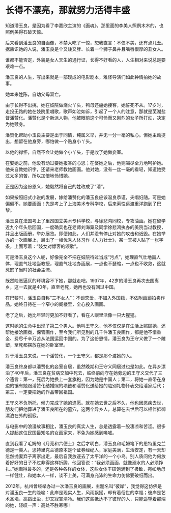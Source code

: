 # 长得不漂亮，那就努力活得丰盛

知道潘玉良，是因为看了李嘉欣主演的《画魂》，那里面的李美人照例木木的，也照例美得石破天惊。 

后来看到潘玉良的自画像，不禁大吃了一惊，恕我直言：不仅不美，还有点儿丑。据熟识她的人说，潘玉良是个又矮又胖、长着一个狮子鼻并且嘴唇很厚的丑女人。 

谁都不能否定，外貌是女人天生的通行证，长得不好看的人，人生相对来说总是要艰难一点。 

潘玉良的人生，写出来就是一部现成的电影剧本，难怪导演们如此钟情拍她的故事。 

她本来姓陈，自幼父母双亡。 

由于长得不出挑，她在妓院做烧火丫头，鸨母还逼她接客，她誓死不从。17岁时，走投无路的她在妓院里唱歌，歌声如泣如诉，引起了一个人的注意，那就是芜湖盐督潘赞化。潘赞化是个新派人物，他被眼前这个可怜而又刚烈的女子所打动，决定为她赎身。 

潘赞化帮助小玉良主要是出于同情，纯属义举，并无一分一毫的私心。但她主动提出，想留在他身旁，哪怕做一个贴身小丫头。 

以他的襟怀，自然不会让她做个小丫头，于是收了她做妾室。 

在娶她之前，他没有动过要她报答的心思；在娶她之后，他则竭尽全力地呵护她。他亲自教她识字，还请来老师教她画画。他对她，没有一丝一毫的看轻，知道她受过太多的苦，所以加倍地怜惜她。 

正是因为这份恩义，她毅然将自己的姓改成了“潘”。 

如果按照旧式小说的发展，嫁给潘赞化的潘玉良应该温良恭谨，夫唱妇随。可是她偏偏不，她要画画！先是考上了上海美术专科学校，后来索性远渡重洋跑到了巴黎。 

潘玉良在法国考上了里昂国立美术专科学校，与徐悲鸿同校，专攻油画。她在留学近九个年头后回国，一度确实也在老师刘海粟及同学徐悲鸿执办的美院当过教授，并且出版画册，举办展览。即便如此，人们并没有停止对她的攻击和诋毁。在她举办的一次画展上，展出了一幅优秀人体习作《人力壮士》，某一天被人贴了一张字条，上面写着：“妓女对嫖客的颂歌”。 

可是潘玉良这个人呢，好像完全不把在妓院待过当成“污点”，她理直气壮地画人体，理直气壮地当教授，理直气壮地办画展，一点也不瑟缩，一点也不收敛，这就惹怒了当时的社会主流。 

既然险恶逼仄的环境容不下她，那就走吧。1937年，42岁的潘玉良再次去国离乡，这一去就是40年，直至老死，她再也没有回过中国。 

在巴黎时，潘玉良自称“三不女人”：不谈恋爱，不加入外国籍，不依附画廊拍卖作品。她终日待在一个窄小的阁楼里，全心投入画画。 

老了之后，她比年轻时更加不好看了，看在人眼里活像一只大猩猩。 

这时她的生命中出现了第二个男人。他叫王守义，他不仅仅是在生活上照顾她，还帮她接洽画商，保管画作，至今我们所见到的几千件潘玉良画作，都是他不惜重金、费尽千辛万苦从法国运回中国的。为了这份恩情，潘玉良为王守义做了一个雕塑，至死都摆放在她的卧室里。 

对于潘玉良来说，一个潘赞化，一个王守义，都是那个渡她的人。 

潘玉良终身都以潘赞化的妾室自居，虽然晚期和王守义同居过也是如此。在异乡漂泊了40年后，潘玉良在贫病交加中死去，临终前向守在她旁边的王守义交代了三个遗言：第一，死后为她换上一套旗袍，因为她是中国人；第二，将她一直带在身边的镶有她跟潘赞化结婚照的项链和潘赞化送给她的临别礼物怀表交给潘家后代；第三，一定要把她的作品带回祖国。 

王守义不负所托，倾力完成了她的遗愿。就在她去世之后不久，他也因恶疾去世，朋友们把他葬进了潘玉良所在的墓穴，这两个异乡人，总算在去世后可以相伴抵御漂泊在外的孤寂。 

与电影中的浪漫故事相比，潘玉良的真实人生，总是透露着一股凄凉和苦涩。很多人提起这位民国最知名的女画家来，不免为她感到唏嘘。 

直到我看了毛姆的《月亮和六便士》之后才明白，潘玉良和毛姆笔下的思特里克兰德是一类人，思特里克兰德原本是个证券经纪人，家庭美满，生活安定，有一天却忽然抛妻弃子离家出走，最后自我放逐去了太平洋的一个小岛。别人质问他为何放着好好的日子不过非得这样折腾，他回答说：“我必须画画，就像溺水的人必须挣扎。”她画得最多的，还是各种各样的女体，这些女体丰硕饱满到了极致，宛如地母一样健壮，和她本人一样，谈不上美，可满身充沛的生命力仿佛要破纸而出。 

2012年，杭州曾经举办过一次潘玉良的画展，主题名叫“彼岸”，我觉得这仿佛是对潘玉良一生的隐喻：此岸是现实人生，风雨飘摇，却有着俗世的幸福；彼岸是艺术圣境，高蹈出尘，却又寂寞清冷。我们这些抵达不了彼岸的人，只能遥望着那端的她，轻叹一声：高处不胜寒哪！